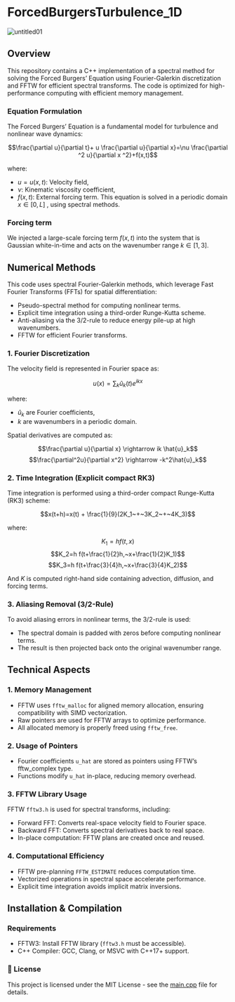 # ForcedBurgersTurbulence_1D
![untitled01](https://github.com/user-attachments/assets/3604d7db-33d7-49e3-922e-61e710b92dae)
## Overview
This repository contains a C++ implementation of a spectral method for solving the Forced Burgers’ Equation using Fourier-Galerkin discretization and FFTW for efficient spectral transforms. The code is optimized for high-performance computing with efficient memory management.
### Equation Formulation
The Forced Burgers’ Equation is a fundamental model for turbulence and nonlinear wave dynamics:

$$\frac{\partial u}{\partial t}+ u \frac{\partial u}{\partial x}=\nu \frac{\partial ^2 u}{\partial x ^2}+f(x,t)$$

where:
* $u=u(x,t)$: Velocity field,
* $\nu$: Kinematic viscosity coefficient,
* $f(x,t)$: External forcing term.
This equation is solved in a periodic domain $x \in [0,L]$ , using spectral methods.
### Forcing term
We injected a large-scale forcing term $f(x,t)$ into the system that is Gaussian white-in-time and acts on the wavenumber range $k\in [1,3]$.
## Numerical Methods
This code uses spectral Fourier-Galerkin methods, which leverage Fast Fourier Transforms (FFTs) for spatial differentiation:
* Pseudo-spectral method for computing nonlinear terms.
* Explicit time integration using a third-order Runge-Kutta scheme.
* Anti-aliasing via the 3/2-rule to reduce energy pile-up at high wavenumbers.
* FFTW for efficient Fourier transforms.
### 1. Fourier Discretization
The velocity field is represented in Fourier space as:

$$ u\left(x\right) = \sum_{k}{\hat{u}_k(t)e^{ikx}} $$

where:
* $\hat{u}_k$ are Fourier coefficients,
* $k$ are wavenumbers in a periodic domain.

Spatial derivatives are computed as:

$$\frac{\partial u}{\partial x} \rightarrow ik \hat{u}_k$$
$$\frac{\partial^2u}{\partial x^2} \rightarrow -k^2\hat{u}_k$$

### 2. Time Integration (Explicit compact RK3)
Time integration is performed using a third-order compact Runge-Kutta (RK3) scheme:

$$x(t+h)=x(t) + \frac{1}{9}(2K_1~+~3K_2~+~4K_3)$$

where:

$$K_1=h f(t,x)$$
$$K_2=h f(t+\frac{1}{2}h,~x+\frac{1}{2}K_1)$$
$$K_3=h f(t+\frac{3}{4}h,~x+\frac{3}{4}K_2)$$

And $K$ is computed right-hand side containing advection, diffusion, and forcing terms.
### 3. Aliasing Removal (3/2-Rule)
To avoid aliasing errors in nonlinear terms, the 3/2-rule is used:
* The spectral domain is padded with zeros before computing nonlinear terms.
* The result is then projected back onto the original wavenumber range.
## Technical Aspects
### 1. Memory Management
* FFTW uses `fftw_malloc` for aligned memory allocation, ensuring compatibility with SIMD vectorization.
* Raw pointers are used for FFTW arrays to optimize performance.
* All allocated memory is properly freed using `fftw_free`.
### 2. Usage of Pointers
* Fourier coefficients `u_hat` are stored as pointers using FFTW’s fftw_complex type.
* Functions modify `u_hat` in-place, reducing memory overhead.
### 3. FFTW Library Usage
FFTW `fftw3.h` is used for spectral transforms, including:
* Forward FFT: Converts real-space velocity field to Fourier space.
* Backward FFT: Converts spectral derivatives back to real space.
* In-place computation: FFTW plans are created once and reused.
### 4. Computational Efficiency
* FFTW pre-planning `FFTW_ESTIMATE` reduces computation time.
* Vectorized operations in spectral space accelerate performance.
* Explicit time integration avoids implicit matrix inversions.
## Installation & Compilation
### Requirements
* FFTW3: Install FFTW library (`fftw3.h` must be accessible).
* C++ Compiler: GCC, Clang, or MSVC with C++17+ support.


### 📜 License
This project is licensed under the MIT License - see the [main.cpp](main.cpp) file for details.


